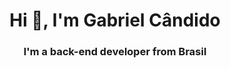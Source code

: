 <h1 align="center">Hi 👋, I'm Gabriel Cândido</h1>
<h3 align="center">I'm a back-end developer from Brasil</h3>


